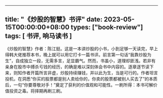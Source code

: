 
---
title: "《炒股的智慧》书评"
date: 2023-05-15T00:00:00+08:00
types: ["book-review"]
tags: [ 书评, 响马读书 ]
---

 《炒股的智慧》作者：陈江挺。这是一本讲炒股的小书，小到足够一天读完，早上得韩大佬推荐本书，晚上就可以用它打卡一篇书评。前言第一句话“我靠炒股为生”，自成独立一段，无需多言，足显霸气。然而，书虽小，道理却匪浅。若非有亲身在股市中搏杀亏钱的经历，的确是难以深刻体会书中内容的。逐章逐节读下来，则知作者开篇所言非虚，炒股持续赚钱，并以此为生，当是可行的。作者坦言投机，在洞悉“你买的股票都是别人卖给你的，你卖的股票都被别人买去了”的本质后，一句“你要尊敬对手！”奠定了获利的价值观和可能性。一刷所得：本书可解价值投资之毒。将择期再刷三刷。

